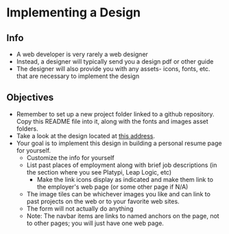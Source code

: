 # Implementing a Design

## Info
* A web developer is very rarely a web designer
* Instead, a designer will typically send you a design pdf or other guide
* The designer will also provide you with any assets- icons, fonts, etc. that are necessary to implement the design

## Objectives
* Remember to set up a new project folder linked to a github repository. Copy this README file into it, along with the fonts and images asset folders.
* Take a look at the design located at [this address](https://projects.invisionapp.com/share/H2A4K6WUD#/screens/215414516_Resume).
* Your goal is to implement this design in building a personal resume page for yourself.
  * Customize the info for yourself
  * List past places of employment along with brief job descriptions (in the section where you see Platypi, Leap Logic, etc)
    * Make the link icons display as indicated and make them link to the employer's web page (or some other page if N/A)
  * The image tiles can be whichever images you like and can link to past projects on the web or to your favorite web sites.
  * The form will not actually do anything
  * Note: The navbar items are links to named anchors on the page, not to other pages; you will just have one web page.
